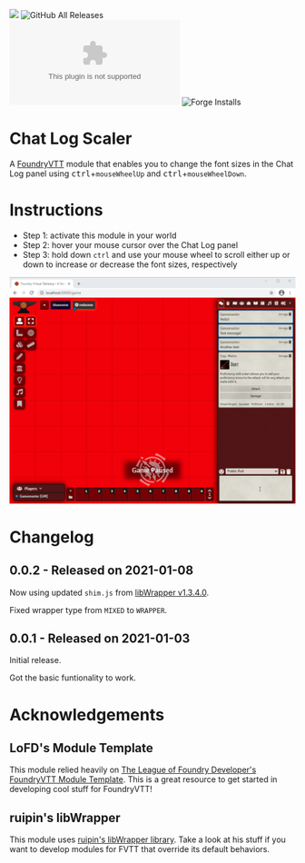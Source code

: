 ![](https://img.shields.io/badge/Foundry-v0.7.9-informational)
![GitHub All Releases](https://img.shields.io/github/downloads/jegasus/chatlog-scaler/total?label=Downloads+total)  
![Latest Release Download Count](https://img.shields.io/github/downloads/jegasus/chatlog-scaler/latest/module.zip) 
![Forge Installs](https://img.shields.io/badge/dynamic/json?label=Forge%20Installs&query=package.installs&suffix=%25&url=https%3A%2F%2Fforge-vtt.com%2Fapi%2Fbazaar%2Fpackage%2Fchatlog-scaler&colorB=4aa94a)


# Chat Log Scaler
A [FoundryVTT](https://foundryvtt.com/) module that enables you to change the font sizes in the Chat Log panel using <kbd>ctrl</kbd>+`mouseWheelUp` and <kbd>ctrl</kbd>+`mouseWheelDown`.

# Instructions
- Step 1: activate this module in your world 
- Step 2: hover your mouse cursor over the Chat Log panel
- Step 3: hold down `ctrl` and use your mouse wheel to scroll either up or down to increase or decrease the font sizes, respectively

![Chat Log Scaler in action](img/module_in_action.gif)

# Changelog

## 0.0.2 - Released on 2021-01-08
Now using updated `shim.js` from [libWrapper v1.3.4.0](https://github.com/ruipin/fvtt-lib-wrapper/releases/tag/v1.3.4.0).

Fixed wrapper type from `MIXED` to `WRAPPER`.

## 0.0.1 - Released on 2021-01-03
Initial release. 

Got the basic funtionality to work.

# Acknowledgements

## LoFD's Module Template
This module relied heavily on [The League of Foundry Developer's FoundryVTT Module Template](https://github.com/League-of-Foundry-Developers/FoundryVTT-Module-Template). This is a great resource to get started in developing cool stuff for FoundryVTT!

## ruipin's libWrapper
This module uses [ruipin's libWrapper library](https://github.com/ruipin/fvtt-lib-wrapper/). Take a look at his stuff if you want to develop modules for FVTT that override its default behaviors.

